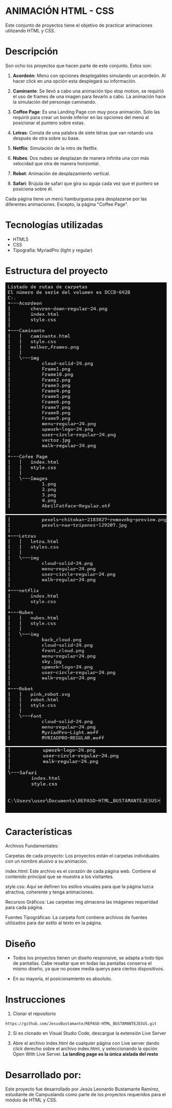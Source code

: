 # ANIMACIÓN HTML - CSS
Este conjunto de proyectos tiene el objetivo de practicar animaciones utilizando HTML y CSS.

# Descripción

Son ocho los proyectos que hacen parte de este conjunto. Estos son:

1. **Acordeón**: Menú con opciones desplegables simulando un acordeón. Al hacer click en una opción esta desplegará su información.

2. **Caminante**: Se llevó a cabo una animación tipo stop motion, se requirió el uso de frames de una imagen para llevarlo a cabo. La animación hace la simulación del personaje caminando.

3. **Coffee Page**: Es una Landing Page con muy poca animación. Solo las requirió para crear un borde inferior en las opciones del menú al posicionar el puntero sobre estas.

4. **Letras**:  Consta de una palabra de siete letras que van rotando una después de otra sobre su base.

5. **Netflix**: Simulación de la intro de Netflix.

6. **Nubes**: Dos nubes se desplazan de manera infinita una con más velocidad que otra de manera horizontal.

7. **Robot**: Animación de desplazamiento vertical.

8. **Safari**: Brújula de safari que gira su aguja cada vez que el puntero se posiciona sobre él.

Cada página tiene un menú hamburguesa para desplazarse por las diferentes animaciones. Excepto, la página "Coffee Page".

# Tecnologías utilizadas

* HTML5
* CSS
* Tipografía: MyriadPro (light y regular)

# Estructura del proyecto

![alt text](<Captura de pantalla 2024-08-04 225506.png>)
![alt text](<Captura de pantalla 2024-08-04 225524.png>)
![alt text](<Captura de pantalla 2024-08-04 225551.png>)

# Características

Archivos Fundamentales:

Carpetas de cada proyecto: Los proyectos están el carpetas individuales con un nombre alusivo a su animación. 

index.html: Este archivo es el corazón de cada página web. Contiene el contenido principal que se muestra a los visitantes.

style.css: Aquí se definen los estilos visuales para que la página luzca atractiva, coherente y tenga animaciones.

Recursos Gráficos: Las carpetas img almacena las imágenes requeridad para cada página.

Fuentes Tipográficas: La carpeta font contiene archivos de fuentes utilizados para dar estilo al texto en la página.

# Diseño

* Todos los proyectos tienen un diseño responsive, se adapta a todo tipo de pantallas. Cabe resaltar que en todas las pantallas conserva el mismo diseño, ya que no posee media querys para ciertos dispositivos.

* En su mayoría, el posicionamiento es absoluto.

# Instrucciones

1. Clonar el repositorio

~~~
https://github.com/JesusBustamante/REPASO-HTML_BUSTAMANTEJESUS.git
~~~

2. Si es clonado en Visual Studio Code, descargue la extensión Live Server

3. Abre el archivo index.html de cualquier página con Live server dando click derecho sobre el archivo index.html, y seleccionando la opción Open With Live Server. **La landing page es la única aislada del resto**


# Desarrollado por: 

Este proyecto fue desarrollado por Jesús Leonardo Bustamante Ramírez, estudiante de Campuslands como parte de los proyectos requeridos para el módulo de HTML y CSS.

